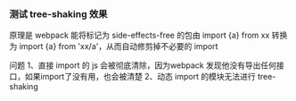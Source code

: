 ### 测试 tree-shaking 效果

原理是 webpack 能将标记为 side-effects-free 的包由 import {a} from xx 转换为 import {a} from 'xx/a'，从而自动修剪掉不必要的 import

问题
1、直接 import 的 js 会被彻底清除，因为webpack 发现他没有导出任何接口，如果import了没有用，也会被清楚
2、动态 import 的模块无法进行 tree-shaking
